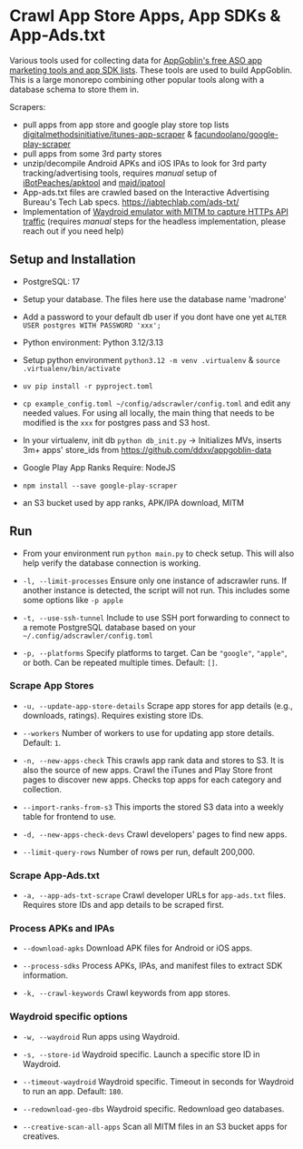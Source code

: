 # Crawl App Store Apps, App SDKs & App-Ads.txt

Various tools used for collecting data for [AppGoblin's free ASO app marketing tools and app SDK lists](https://appgoblin.info). These tools are used to build AppGoblin. This is a large monorepo combining other popular tools along with a database schema to store them in.

Scrapers:

- pull apps from app store and google play store top lists [digitalmethodsinitiative/itunes-app-scraper](https://github.com/digitalmethodsinitiative/itunes-app-scraper) & [facundoolano/google-play-scraper](https://github.com/facundoolano/google-play-scraper)
- pull apps from some 3rd party stores
- unzip/decompile Android APKs and iOS IPAs to look for 3rd party tracking/advertising tools, requires _manual_ setup of [iBotPeaches/apktool](https://github.com/iBotPeaches/Apktool) and [majd/ipatool](https://github.com/majd/ipatool/)
- App-ads.txt files are crawled based on the Interactive Advertising Bureau's Tech Lab specs. https://iabtechlab.com/ads-txt/
- Implementation of [Waydroid emulator with MITM to capture HTTPs API traffic](https://github.com/ddxv/mobile-network-traffic) (requires _manual_ steps for the headless implementation, please reach out if you need help)

## Setup and Installation

- PostgreSQL: 17
- Setup your database. The files here use the database name 'madrone'
- Add a password to your default db user if you dont have one yet `ALTER USER postgres WITH PASSWORD 'xxx';`

- Python environment: Python 3.12/3.13
- Setup python environment `python3.12 -m venv .virtualenv` & `source .virtualenv/bin/activate`
- `uv pip install -r pyproject.toml`
- `cp example_config.toml ~/config/adscrawler/config.toml` and edit any needed values. For using all locally, the main thing that needs to be modified is the `xxx` for postgres pass and S3 host.
- In your virtualenv, init db `python db_init.py` -> Initializes MVs, inserts 3m+ apps' store_ids from https://github.com/ddxv/appgoblin-data

- Google Play App Ranks Require: NodeJS
- `npm install --save google-play-scraper`

- an S3 bucket used by app ranks, APK/IPA download, MITM

## Run

- From your environment run `python main.py` to check setup. This will also help verify the database connection is working.

- `-l, --limit-processes` Ensure only one instance of adscrawler runs. If another instance is detected, the script will not run. This includes some some options like `-p apple`

- `-t, --use-ssh-tunnel` Include to use SSH port forwarding to connect to a remote PostgreSQL database based on your `~/.config/adscrawler/config.toml`

- `-p, --platforms` Specify platforms to target. Can be `"google"`, `"apple"`, or both. Can be repeated multiple times. Default: `[]`.

### Scrape App Stores

- `-u, --update-app-store-details` Scrape app stores for app details (e.g., downloads, ratings). Requires existing store IDs.

- `--workers` Number of workers to use for updating app store details. Default: `1`.

- `-n, --new-apps-check` This crawls app rank data and stores to S3. It is also the source of new apps. Crawl the iTunes and Play Store front pages to discover new apps. Checks top apps for each category and collection.

- `--import-ranks-from-s3` This imports the stored S3 data into a weekly table for frontend to use.

- `-d, --new-apps-check-devs` Crawl developers' pages to find new apps.

- `--limit-query-rows` Number of rows per run, default 200,000.

### Scrape App-Ads.txt

- `-a, --app-ads-txt-scrape` Crawl developer URLs for `app-ads.txt` files. Requires store IDs and app details to be scraped first.

### Process APKs and IPAs

- `--download-apks` Download APK files for Android or iOS apps.

- `--process-sdks` Process APKs, IPAs, and manifest files to extract SDK information.

- `-k, --crawl-keywords` Crawl keywords from app stores.

### Waydroid specific options

- `-w, --waydroid` Run apps using Waydroid.

- `-s, --store-id` Waydroid specific. Launch a specific store ID in Waydroid.

- `--timeout-waydroid` Waydroid specific. Timeout in seconds for Waydroid to run an app. Default: `180`.

- `--redownload-geo-dbs` Waydroid specific. Redownload geo databases.

- `--creative-scan-all-apps` Scan all MITM files in an S3 bucket apps for creatives.
